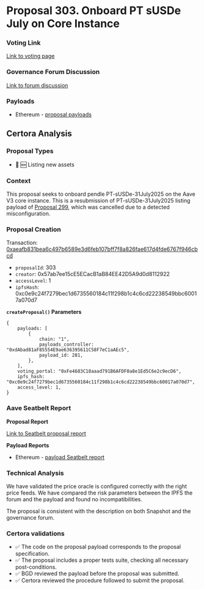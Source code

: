 # Proposal 303. Onboard PT sUSDe July on Core Instance

### Voting Link
[Link to voting page](https://vote.onaave.com/proposal/?proposalId=303)

### Governance Forum Discussion
[Link to forum discussion](https://governance.aave.com/t/arfc-onboard-susde-july-expiry-pt-tokens-on-aave-v3-core-instance/21878)

### Payloads

* Ethereum - [proposal payloads](https://etherscan.io/address/0xcA6B2Dbf0c41504887cc80EBd8948908992A4E2c)



## Certora Analysis

### Proposal Types

* :gem: :new: Listing new assets


### Context
This proposal seeks to onboard pendle PT-sUSDe-31July2025 on the Aave V3 core instance.
This is a resubmission of PT-sUSDe-31July2025 listing payload of [Proposal 299](https://vote.onaave.com/proposal/?proposalId=299), which was cancelled due to a detected misconfiguration.

### Proposal Creation
Transaction: [0xaeafb831bea6c497b6589e3d6feb107bff7f8a826fae617d4fde6767f946cbcd](https://etherscan.io/tx/0xaeafb831bea6c497b6589e3d6feb107bff7f8a826fae617d4fde6767f946cbcd)
- `proposalId`: 303
- `creator`: 0x57ab7ee15cE5ECacB1aB84EE42D5A9d0d8112922
- `accessLevel`: 1
- `ipfsHash`: 0xc0e9c24f7279bec1d6735560184c11f298b1c4c6cd22238549bbc60017a070d7

**`createProposal()` Parameters**
```
{
    payloads: [
        {
            chain: "1",
            payloads_controller: "0xdAbad81aF85554E9ae636395611C58F7eC1aAEc5",
            payload_id: 281,
        },
    ],
    voting_portal: "0xFe4683C18aaad791B6AFDF0a8e1Ed5C6e2c9ecD6",
    ipfs_hash: "0xc0e9c24f7279bec1d6735560184c11f298b1c4c6cd22238549bbc60017a070d7",
    access_level: 1,
}
```

### Aave Seatbelt Report
**Proposal Report**

[Link to Seatbelt proposal report](https://github.com/bgd-labs/seatbelt-gov-v3/blob/main/reports/proposals/303.md)

**Payload Reports**

* Ethereum - [payload Seatbelt report](https://github.com/bgd-labs/seatbelt-gov-v3/blob/main/reports/payloads/1/0xdAbad81aF85554E9ae636395611C58F7eC1aAEc5/281.md)


### Technical Analysis
We have validated the price oracle is configured correctly with the right price feeds. We have compared the risk parameters between the IPFS the forum and the payload and found no incompatibilities.

The proposal is consistent with the description on both Snapshot and the governance forum.

### Certora validations
* :white_check_mark: The code on the proposal payload corresponds to the proposal specification.
* :white_check_mark: The proposal includes a proper tests suite, checking all necessary post-conditions.
* :white_check_mark: BGD reviewed the payload before the proposal was submitted.
* :white_check_mark: Certora reviewed the procedure followed to submit the proposal.